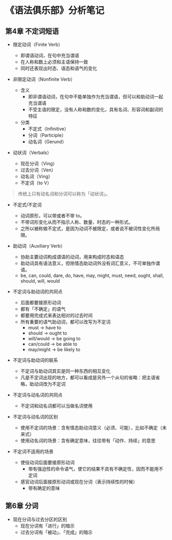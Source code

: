 # 《语法俱乐部》分析笔记

## 第4章 不定词短语

- 限定动词（Finite Verb）
  - 即谓语动词，在句中充当谓语
  - 在人称和数上必须和主语保持一致
  - 同时还表现出时态、语态和语气的变化

- 非限定动词（Nonfinite Verb）
  - 含义
    - 即非谓语动词，在句中不能单独作为充当谓语，但可以和助动词一起充当谓语
    - 不受主语的限定，没有人称和数的变化，具有名词、形容词和副词的特征
  - 分类
    - 不定式（Infinitive）
    - 分词（Participle）
    - 动名词（Gerund）

- 动状词（Verbals）
  - 现在分词（Ving）
  - 过去分词（Ven）
  - 动名词（Ving）
  - 不定词（to V）

> 传统上只有动名词和分词可以称为「动状词」。

- 不定式/不定词
  - 动词原形，可以带或者不带 to。
  - 不带词形变化从而不指示人称、数量、时态的一种形式。
  - 之所以被称做不定式，是因为动词不被限定，或者说不被词性变化所局限。

- 助动词（Auxiliary Verb）
  - 协助主要动词构成谓语的动词，用来构成时态和语态
  - 助动词具有语法意义，但除情态助动词外没有词汇意义，不可单独作谓语。
  - be, can, could, dare, do, have, may, might, must, need, ought, shall, should, will, would

- 不定词与助动词的共同点
  - 后面都要接原形动词
  - 都有「不确定」的语气
  - 都要用完成式来表达相对的过去时间
  - 所有重要的语气助动词，都可以改写为不定词
    - must -> have to
    - should -> ought to
    - will/would -> be going to
    - can/could -> be able to
    - may/might -> be likely to

- 不定词与助动词的联系
  - 不定词与助动词其实是同一种东西的相互变化
  - 凡是不定词出现的地方，都可以看成是另外一个从句的省略：把主语省略，助动词改为不定词

- 不定词与动名词的共同点
  - 不定词和动名词都可以当做名词使用

- 不定词与动名词的区别
  - 使用不定词的场景：含有情态助动词意义（必须、可能），比如不确定（未来式）
  - 使用动名词的场景：含有确定意味，往往带有「动作、持续」的意思

- 不定词不适用的场景
  - 使役动词后面要接原形动词
    - 带有强迫性的命令语气，使它的结果不具有不确定性，因而不能用不定词
  - 感官动词后面接原形动词或现在分词（表示持续性的时候）
    - 带有确定的意味

## 第6章 分词

- 现在分词与过去分区的区别
  - 现在分词有「进行」的暗示
  - 过去分词有「被动」、「完成」的暗示
